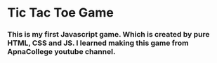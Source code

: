 # Tic Tac Toe Game
### This is my first Javascript game. Which is created by pure HTML, CSS and JS. I learned making this game from ApnaCollege youtube channel.
